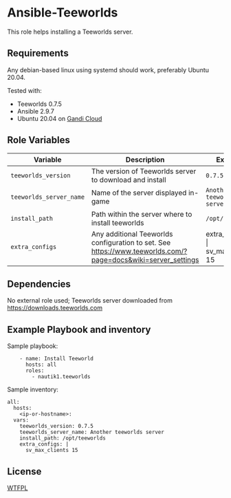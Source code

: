 Ansible-Teeworlds
=================

This role helps installing a Teeworlds server.

Requirements
------------

Any debian-based linux using systemd should work, preferably Ubuntu 20.04.

Tested with:
- Teeworlds 0.7.5
- Ansible 2.9.7
- Ubuntu 20.04 on [Gandi Cloud](https://www.gandi.net/fr/cloud)

Role Variables
--------------

| Variable              | Description                                                                                                  | Example                                   |
|-----------------------|--------------------------------------------------------------------------------------------------------------|-------------------------------------------|
| `teeworlds_version`     | The version of Teeworlds server to download and install                                                      | `0.7.5`                                     |
| `teeworlds_server_name` | Name of the server displayed in-game                                                                         | `Another teeworlds server`                  |
| `install_path`          | Path within the server where to install teeworlds                                                            | `/opt/teeworlds`                            |
| `extra_configs`         | Any additional Teeworlds configuration to set. See https://www.teeworlds.com/?page=docs&wiki=server_settings | extra_configs: \|       sv_max_clients 15 |

Dependencies
------------

No external role used; Teeworlds server downloaded from https://downloads.teeworlds.com

Example Playbook and inventory
------------------------------

Sample playbook:

```
    - name: Install Teeworld
      hosts: all
      roles:
        - nautik1.teeworlds
```

Sample inventory:

```
all:
  hosts:
    <ip-or-hostname>:
  vars:
    teeworlds_version: 0.7.5
    teeworlds_server_name: Another teeworlds server
    install_path: /opt/teeworlds
    extra_configs: |
      sv_max_clients 15
```

License
-------

[WTFPL](https://en.wikipedia.org/wiki/WTFPL)
